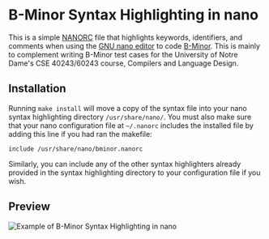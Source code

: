 # B-Minor Syntax Highlighting in nano

This is a simple [NANORC](https://www.nano-editor.org/dist/v2.1/nanorc.5.html) file that highlights keywords, identifiers, and comments when using the [GNU nano editor](https://www.nano-editor.org/) to code [B-Minor](https://www3.nd.edu/~dthain/courses/cse40243/fall2019/bminor.html). This is mainly to complement writing B-Minor test cases for the University of Notre Dame's CSE 40243/60243 course, Compilers and Language Design.

## Installation
Running ```make install``` will move a copy of the syntax file into your nano syntax highlighting directory ```/usr/share/nano/```.
You must also make sure that your nano configuration file at ```~/.nanorc``` includes the installed file by adding this line if you had ran the makefile:
```
include /usr/share/nano/bminor.nanorc
```
Similarly, you can include any of the other syntax highlighters already provided in the syntax highlighting directory to your configuration file if you wish.

## Preview 
![Example of B-Minor Syntax Highlighting in nano](https://yld.me/raw/cek4.png)
